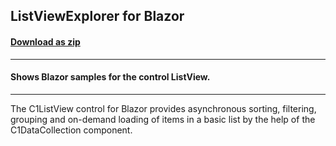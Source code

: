 ## ListViewExplorer for Blazor
#### [Download as zip](https://grapecity.github.io/DownGit/#/home?url=https://github.com/GrapeCity/ComponentOne-Blazor-Samples/tree/master/NET_6/ListView/C1ListViewExplorer)
____
#### Shows Blazor samples for the control ListView.
____
The C1ListView control for Blazor provides asynchronous sorting, filtering, grouping and on-demand loading of items 
in a basic list by the help of the C1DataCollection component.
